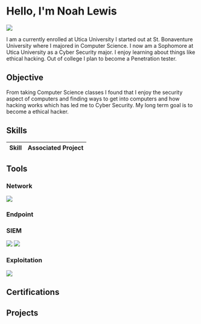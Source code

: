 # Hello, I'm Noah Lewis
<a href="https://www.linkedin.com/in/noah-lewis-225318294/"><img src="https://img.shields.io/badge/-LinkedIn-0072b1?&style=for-the-badge&logo=linkedin&logoColor=white" /></a>



I am a currently enrolled at Utica University I started out at St. Bonaventure University where I majored in Computer Science. I now am a Sophomore at Utica University as a Cyber Security major. I enjoy learning about things like ethical hacking. Out of college I plan to become a Penetration tester.

## Objective

From taking Computer Science classes I found that I enjoy the security aspect of computers and finding ways to get into computers and how hacking works which has led me to Cyber Security. My long term goal is to become a ethical hacker.

## Skills


| Skill                                         | Associated Project         |
|-----------------------------------------------|----------------------------|


## Tools

### Network
<div>
    <img src="https://img.shields.io/badge/-Wireshark-1679A7?&style=for-the-badge&logo=Wireshark&logoColor=white" />
</div>

### Endpoint
<div>
    
</div>

### SIEM
<div>
    <img src="https://img.shields.io/badge/-Splunk-000000?&style=for-the-badge&logo=Splunk&logoColor=white" />
    <img src="https://img.shields.io/badge/-Elastic-005571?&style=for-the-badge&logo=Elastic&logoColor=white" />
</div>

### Exploitation
<div>
    <img src="https://img.shields.io/badge/-Metasploit%20Unleashed-005571?style=for-the-badge&logo=Metasploit&logoColor=white"
 />

</div>

## Certifications

<div>

</div>

## Projects
